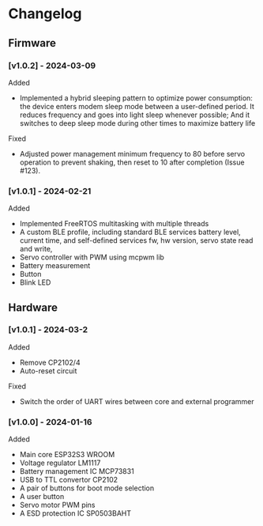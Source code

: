 # Changelog

## Firmware
### [v1.0.2] - 2024-03-09
Added
- Implemented a hybrid sleeping pattern to optimize power consumption: the device enters modem sleep mode between a user-defined period. It reduces frequency and goes into light sleep whenever possible; And it switches to deep sleep mode during other times to maximize battery life

Fixed
- Adjusted power management minimum frequency to 80 before servo operation to prevent shaking, then reset to 10 after completion (Issue #123).

### [v1.0.1] - 2024-02-21
Added
- Implemented FreeRTOS multitasking with multiple threads
- A custom BLE profile, including standard BLE services battery level, current time, and self-defined services fw, hw version, servo state read and write, 
- Servo controller with PWM using mcpwm lib
- Battery measurement
- Button 
- Blink LED 

## Hardware
### [v1.0.1] - 2024-03-2
Added
- Remove CP2102/4
- Auto-reset circuit

Fixed
- Switch the order of UART wires between core and external programmer

### [v1.0.0] - 2024-01-16
Added
- Main core ESP32S3 WROOM 
- Voltage regulator LM1117
- Battery management IC MCP73831
- USB to TTL convertor CP2102
- A pair of buttons for boot mode selection
- A user button 
- Servo motor PWM pins
- A ESD protection IC SP0503BAHT

